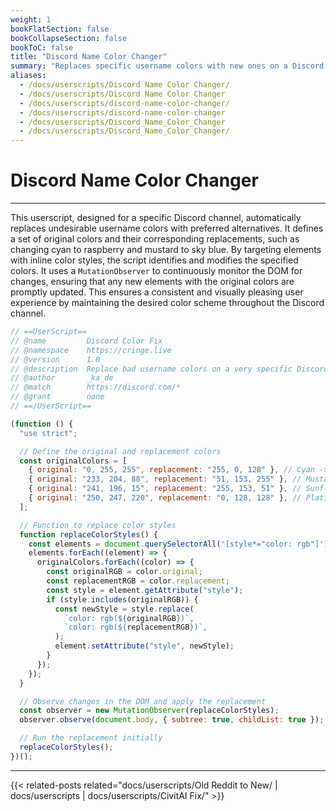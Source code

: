 ```yaml
---
weight: 1
bookFlatSection: false
bookCollapseSection: false
bookToC: false
title: "Discord Name Color Changer"
summary: "Replaces specific username colors with new ones on a Discord channel by observing and modifying the DOM."
aliases:
  - /docs/userscripts/Discord Name Color Changer/
  - /docs/userscripts/Discord Name Color Changer
  - /docs/userscripts/discord-name-color-changer/
  - /docs/userscripts/discord-name-color-changer
  - /docs/userscripts/Discord_Name_Color_Changer
  - /docs/userscripts/Discord_Name_Color_Changer/
---
```


<!--markdownlint-disable MD025 MD033 -->

# Discord Name Color Changer

---

This userscript, designed for a specific Discord channel, automatically replaces undesirable username colors with preferred alternatives. It defines a set of original colors and their corresponding replacements, such as changing cyan to raspberry and mustard to sky blue. By targeting elements with inline color styles, the script identifies and modifies the specified colors. It uses a `MutationObserver` to continuously monitor the DOM for changes, ensuring that any new elements with the original colors are promptly updated. This ensures a consistent and visually pleasing user experience by maintaining the desired color scheme throughout the Discord channel.

```js
// ==UserScript==
// @name         Discord Color Fix
// @namespace    https://cringe.live
// @version      1.0
// @description  Replace bad username colors on a very specific Discord channel.
// @author       _ka_de
// @match        https://discord.com/*
// @grant        none
// ==/UserScript==

(function () {
  "use strict";

  // Define the original and replacement colors
  const originalColors = [
    { original: "0, 255, 255", replacement: "255, 0, 128" }, // Cyan -> Raspberry
    { original: "233, 204, 88", replacement: "51, 153, 255" }, // Mustard -> Sky Blue
    { original: "241, 196, 15", replacement: "255, 153, 51" }, // Sunflower -> Orange
    { original: "250, 247, 220", replacement: "0, 128, 128" }, // Platinum -> Teal
  ];

  // Function to replace color styles
  function replaceColorStyles() {
    const elements = document.querySelectorAll('[style*="color: rgb"]');
    elements.forEach((element) => {
      originalColors.forEach((color) => {
        const originalRGB = color.original;
        const replacementRGB = color.replacement;
        const style = element.getAttribute("style");
        if (style.includes(originalRGB)) {
          const newStyle = style.replace(
            `color: rgb(${originalRGB})`,
            `color: rgb(${replacementRGB})`,
          );
          element.setAttribute("style", newStyle);
        }
      });
    });
  }

  // Observe changes in the DOM and apply the replacement
  const observer = new MutationObserver(replaceColorStyles);
  observer.observe(document.body, { subtree: true, childList: true });

  // Run the replacement initially
  replaceColorStyles();
})();
```

---

{{< related-posts related="docs/userscripts/Old Reddit to New/ | docs/userscripts | docs/userscripts/CivitAI Fix/" >}}
